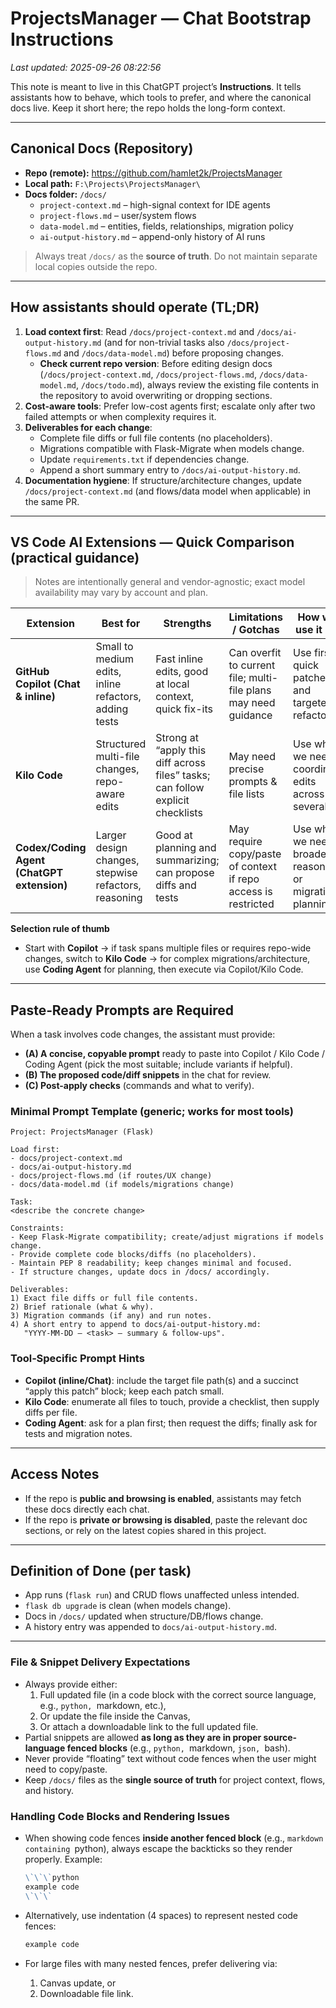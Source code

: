 # ProjectsManager — Chat Bootstrap Instructions
_Last updated: 2025-09-26 08:22:56_

This note is meant to live in this ChatGPT project’s **Instructions**. It tells assistants how to behave, which tools to prefer, and where the canonical docs live. Keep it short here; the repo holds the long-form context.

---

## Canonical Docs (Repository)
- **Repo (remote):** https://github.com/hamlet2k/ProjectsManager
- **Local path:** `F:\Projects\ProjectsManager\`
- **Docs folder:** `/docs/`
  - `project-context.md` – high-signal context for IDE agents
  - `project-flows.md` – user/system flows
  - `data-model.md` – entities, fields, relationships, migration policy
  - `ai-output-history.md` – append-only history of AI runs

> Always treat `/docs/` as the **source of truth**. Do not maintain separate local copies outside the repo.

---

## How assistants should operate (TL;DR)
1. **Load context first**: Read `/docs/project-context.md` and `/docs/ai-output-history.md` (and for non-trivial tasks also `/docs/project-flows.md` and `/docs/data-model.md`) before proposing changes.
   - **Check current repo version**: Before editing design docs (`/docs/project-context.md`, `/docs/project-flows.md`, `/docs/data-model.md`, `/docs/todo.md`), always review the existing file contents in the repository to avoid overwriting or dropping sections.
2. **Cost-aware tools**: Prefer low-cost agents first; escalate only after two failed attempts or when complexity requires it.
3. **Deliverables for each change**:
   - Complete file diffs or full file contents (no placeholders).
   - Migrations compatible with Flask-Migrate when models change.
   - Update `requirements.txt` if dependencies change.
   - Append a short summary entry to `/docs/ai-output-history.md`.
4. **Documentation hygiene**: If structure/architecture changes, update `/docs/project-context.md` (and flows/data model when applicable) in the same PR.

---

## VS Code AI Extensions — Quick Comparison (practical guidance)
> Notes are intentionally general and vendor-agnostic; exact model availability may vary by account and plan.

| Extension | Best for | Strengths | Limitations / Gotchas | How we’ll use it here |
|---|---|---|---|---|
| **GitHub Copilot (Chat & inline)** | Small to medium edits, inline refactors, adding tests | Fast inline edits, good at local context, quick fix-its | Can overfit to current file; multi-file plans may need guidance | Use first for quick patches and targeted refactors |
| **Kilo Code** | Structured multi-file changes, repo-aware edits | Strong at “apply this diff across files” tasks; can follow explicit checklists | May need precise prompts & file lists | Use when we need coordinated edits across several files |
| **Codex/Coding Agent (ChatGPT extension)** | Larger design changes, stepwise refactors, reasoning | Good at planning and summarizing; can propose diffs and tests | May require copy/paste of context if repo access is restricted | Use when we need broader reasoning or migration planning |

**Selection rule of thumb**
- Start with **Copilot** → if task spans multiple files or requires repo-wide changes, switch to **Kilo Code** → for complex migrations/architecture, use **Coding Agent** for planning, then execute via Copilot/Kilo Code.

---

## Paste‑Ready Prompts are **Required**
When a task involves code changes, the assistant must provide:
- **(A) A concise, copyable prompt** ready to paste into Copilot / Kilo Code / Coding Agent (pick the most suitable; include variants if helpful).
- **(B) The proposed code/diff snippets** in the chat for review.
- **(C) Post-apply checks** (commands and what to verify).

### Minimal Prompt Template (generic; works for most tools)
```
Project: ProjectsManager (Flask)

Load first:
- docs/project-context.md
- docs/ai-output-history.md
- docs/project-flows.md (if routes/UX change)
- docs/data-model.md (if models/migrations change)

Task:
<describe the concrete change>

Constraints:
- Keep Flask-Migrate compatibility; create/adjust migrations if models change.
- Provide complete code blocks/diffs (no placeholders).
- Maintain PEP 8 readability; keep changes minimal and focused.
- If structure changes, update docs in /docs/ accordingly.

Deliverables:
1) Exact file diffs or full file contents.
2) Brief rationale (what & why).
3) Migration commands (if any) and run notes.
4) A short entry to append to docs/ai-output-history.md:
   "YYYY-MM-DD – <task> – summary & follow-ups".
```

### Tool‑Specific Prompt Hints
- **Copilot (inline/Chat)**: include the target file path(s) and a succinct “apply this patch” block; keep each patch small.
- **Kilo Code**: enumerate all files to touch, provide a checklist, then supply diffs per file.
- **Coding Agent**: ask for a plan first; then request the diffs; finally ask for tests and migration notes.

---

## Access Notes
- If the repo is **public and browsing is enabled**, assistants may fetch these docs directly each chat.
- If the repo is **private or browsing is disabled**, paste the relevant doc sections, or rely on the latest copies shared in this project.

---

## Definition of Done (per task)
- App runs (`flask run`) and CRUD flows unaffected unless intended.
- `flask db upgrade` is clean (when models change).
- Docs in `/docs/` updated when structure/DB/flows change.
- A history entry was appended to `docs/ai-output-history.md`.

---

### File & Snippet Delivery Expectations
- Always provide either:
  1. Full updated file (in a code block with the correct source language, e.g., ```python, ```markdown, etc.),
  2. Or update the file inside the Canvas,
  3. Or attach a downloadable link to the full updated file.
- Partial snippets are allowed **as long as they are in proper source-language fenced blocks** (e.g., ```python, ```markdown, ```json, ```bash).
- Never provide “floating” text without code fences when the user might need to copy/paste.
- Keep `/docs/` files as the **single source of truth** for project context, flows, and history.

### Handling Code Blocks and Rendering Issues
- When showing code fences **inside another fenced block** (e.g., ```markdown containing ```python), always escape the backticks so they render properly. Example:

  ```markdown
  \`\`\`python
  example code
  \`\`\`
- Alternatively, use indentation (4 spaces) to represent nested code fences:
    ```python
    example code
    ```
- For large files with many nested fences, prefer delivering via:
   1. Canvas update, or
   2. Downloadable file link.


